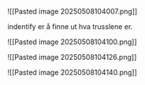 
![[Pasted image 20250508104007.png]]

indentify er å finne ut hva trusslene er.

![[Pasted image 20250508104100.png]]


![[Pasted image 20250508104126.png]]

![[Pasted image 20250508104140.png]]

